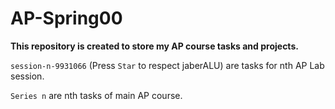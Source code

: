 # AP-Spring00
**This repository is created to store my AP course tasks and projects.** 

`session-n-9931066` (Press `Star` to respect jaberALU) are tasks for nth AP Lab session.

`Series n` are nth tasks of main AP course.

